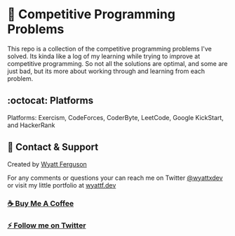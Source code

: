 # :rocket: Competitive Programming Problems

This repo is a collection of the competitive programming problems I've solved. Its kinda like a log of my learning while trying to improve at competitive programming. So not all the solutions are optimal, and some are just bad, but its more about working through and learning from each problem.

## :octocat: Platforms

Platforms: Exercism, CodeForces, CoderByte, LeetCode, Google KickStart, and HackerRank

## :postbox: Contact & Support

Created by [Wyatt Ferguson](https://twitter.com/wyattxdev)

For any comments or questions your can reach me on Twitter [@wyattxdev](https://twitter.com/wyattxdev) or visit my little portfolio at [wyattf.dev](https://wyattf.dev)

### [:coffee: Buy Me A Coffee](https://www.buymeacoffee.com/wyattferguson)

### [:zap: Follow me on Twitter](https://twitter.com/wyattxdev)

